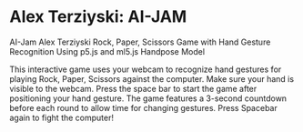 # Alex Terziyski: AI-JAM
AI-Jam
Alex Terziyski
Rock, Paper, Scissors Game with Hand Gesture Recognition
Using p5.js and ml5.js Handpose Model 
 
This interactive game uses your webcam to recognize hand gestures for playing Rock, Paper, Scissors against the computer.
Make sure your hand is visible to the webcam. Press the space bar to start the game after positioning your hand gesture.
The game features a 3-second countdown before each round to allow time for changing gestures. Press Spacebar again to fight the computer!